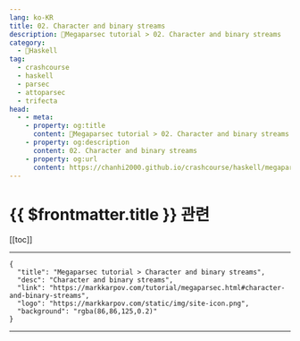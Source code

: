 ```yaml
---
lang: ko-KR
title: 02. Character and binary streams
description: 🐑Megaparsec tutorial > 02. Character and binary streams
category:
  - 🐑Haskell
tag: 
  - crashcourse
  - haskell
  - parsec
  - attoparsec
  - trifecta
head:
  - - meta:
    - property: og:title
      content: 🐑Megaparsec tutorial > 02. Character and binary streams
    - property: og:description
      content: 02. Character and binary streams
    - property: og:url
      content: https://chanhi2000.github.io/crashcourse/haskell/megaparsec/02.html
---
```


# {{ $frontmatter.title }} 관련

[[toc]]

---

```component VPCard
{
  "title": "Megaparsec tutorial > Character and binary streams",
  "desc": "Character and binary streams",
  "link": "https://markkarpov.com/tutorial/megaparsec.html#character-and-binary-streams",
  "logo": "https://markkarpov.com/static/img/site-icon.png",
  "background": "rgba(86,86,125,0.2)"
}
```

---

<TagLinks />